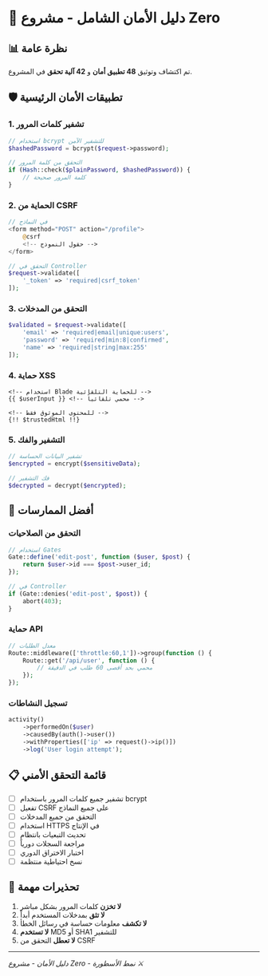 # 🔐 دليل الأمان الشامل - مشروع Zero

## 📊 نظرة عامة
تم اكتشاف وتوثيق **48 تطبيق أمان** و **42 آلية تحقق** في المشروع.

## 🛡️ تطبيقات الأمان الرئيسية

### 1. تشفير كلمات المرور
```php
// استخدام bcrypt للتشفير الآمن
$hashedPassword = bcrypt($request->password);

// التحقق من كلمة المرور
if (Hash::check($plainPassword, $hashedPassword)) {
    // كلمة المرور صحيحة
}
```

### 2. الحماية من CSRF
```php
// في النماذج
<form method="POST" action="/profile">
    @csrf
    <!-- حقول النموذج -->
</form>

// التحقق في Controller
$request->validate([
    '_token' => 'required|csrf_token'
]);
```

### 3. التحقق من المدخلات
```php
$validated = $request->validate([
    'email' => 'required|email|unique:users',
    'password' => 'required|min:8|confirmed',
    'name' => 'required|string|max:255'
]);
```

### 4. حماية XSS
```blade
<!-- استخدام Blade للحماية التلقائية -->
{{ $userInput }} <!-- محمي تلقائياً -->

<!-- للمحتوى الموثوق فقط -->
{!! $trustedHtml !!}
```

### 5. التشفير والفك
```php
// تشفير البيانات الحساسة
$encrypted = encrypt($sensitiveData);

// فك التشفير
$decrypted = decrypt($encrypted);
```

## 🔑 أفضل الممارسات

### التحقق من الصلاحيات
```php
// استخدام Gates
Gate::define('edit-post', function ($user, $post) {
    return $user->id === $post->user_id;
});

// في Controller
if (Gate::denies('edit-post', $post)) {
    abort(403);
}
```

### حماية API
```php
// معدل الطلبات
Route::middleware(['throttle:60,1'])->group(function () {
    Route::get('/api/user', function () {
        // محمي بحد أقصى 60 طلب في الدقيقة
    });
});
```

### تسجيل النشاطات
```php
activity()
    ->performedOn($user)
    ->causedBy(auth()->user())
    ->withProperties(['ip' => request()->ip()])
    ->log('User login attempt');
```

## 📋 قائمة التحقق الأمني

- [ ] تشفير جميع كلمات المرور باستخدام bcrypt
- [ ] تفعيل CSRF على جميع النماذج
- [ ] التحقق من جميع المدخلات
- [ ] استخدام HTTPS في الإنتاج
- [ ] تحديث التبعيات بانتظام
- [ ] مراجعة السجلات دورياً
- [ ] اختبار الاختراق الدوري
- [ ] نسخ احتياطية منتظمة

## 🚨 تحذيرات مهمة

1. **لا تخزن** كلمات المرور بشكل مباشر
2. **لا تثق** بمدخلات المستخدم أبداً
3. **لا تكشف** معلومات حساسة في رسائل الخطأ
4. **لا تستخدم** MD5 أو SHA1 للتشفير
5. **لا تعطل** التحقق من CSRF

---
*دليل الأمان - مشروع Zero - نمط الأسطورة ⚔️*